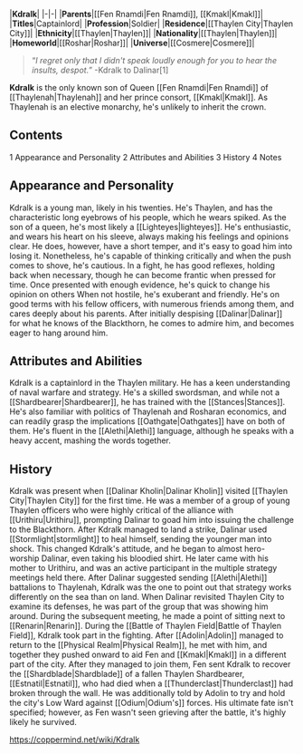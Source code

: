 |**Kdralk**|
|-|-|
|**Parents**|[[Fen Rnamdi\|Fen Rnamdi]], [[Kmakl\|Kmakl]]|
|**Titles**|Captainlord|
|**Profession**|Soldier|
|**Residence**|[[Thaylen City\|Thaylen City]]|
|**Ethnicity**|[[Thaylen\|Thaylen]]|
|**Nationality**|[[Thaylen\|Thaylen]]|
|**Homeworld**|[[Roshar\|Roshar]]|
|**Universe**|[[Cosmere\|Cosmere]]|

>“*I regret only that I didn't speak loudly enough for you to hear the insults, despot.*”
\-Kdralk to Dalinar[1]


**Kdralk** is the only known son of Queen [[Fen Rnamdi\|Fen Rnamdi]] of [[Thaylenah\|Thaylenah]] and her prince consort, [[Kmakl\|Kmakl]]. As Thaylenah is an elective monarchy, he's unlikely to inherit the crown.

## Contents

1 Appearance and Personality
2 Attributes and Abilities
3 History
4 Notes


## Appearance and Personality
Kdralk is a young man, likely in his twenties. He's Thaylen, and has the characteristic long eyebrows of his people, which he wears spiked. As the son of a queen, he's most likely a [[Lighteyes\|lighteyes]].
He's enthusiastic, and wears his heart on his sleeve, always making his feelings and opinions clear. He does, however, have a short temper, and it's easy to goad him into losing it. Nonetheless, he's capable of thinking critically and when the push comes to shove, he's cautious. In a fight, he has good reflexes, holding back when necessary, though he can become frantic when pressed for time. Once presented with enough evidence, he's quick to change his opinion on others When not hostile, he's exuberant and friendly.
He's on good terms with his fellow officers, with numerous friends among them, and cares deeply about his parents. After initially despising [[Dalinar\|Dalinar]] for what he knows of the Blackthorn, he comes to admire him, and becomes eager to hang around him.

## Attributes and Abilities
Kdralk is a captainlord in the Thaylen military. He has a keen understanding of naval warfare and strategy. He's a skilled swordsman, and while not a [[Shardbearer\|Shardbearer]], he has trained with the [[Stances\|Stances]]. He's also familiar with politics of Thaylenah and Rosharan economics, and can readily grasp the implications [[Oathgate\|Oathgates]] have on both of them.
He's fluent in the [[Alethi\|Alethi]] language, although he speaks with a heavy accent, mashing the words together.

## History
Kdralk was present when [[Dalinar Kholin\|Dalinar Kholin]] visited [[Thaylen City\|Thaylen City]] for the first time. He was a member of a group of young Thaylen officers who were highly critical of the alliance with [[Urithiru\|Urithiru]], prompting Dalinar to goad him into issuing the challenge to the Blackthorn. After Kdralk managed to land a strike, Dalinar used [[Stormlight\|stormlight]] to heal himself, sending the younger man into shock. This changed Kdralk's attitude, and he began to almost hero-worship Dalinar, even taking his bloodied shirt.
He later came with his mother to Urithiru, and was an active participant in the multiple strategy meetings held there. After Dalinar suggested sending [[Alethi\|Alethi]] battalions to Thaylenah, Kdralk was the one to point out that strategy works differently on the sea than on land. When Dalinar revisited Thaylen City to examine its defenses, he was part of the group that was showing him around. During the subsequent meeting, he made a point of sitting next to [[Renarin\|Renarin]].
During the [[Battle of Thaylen Field\|Battle of Thaylen Field]], Kdralk took part in the fighting. After [[Adolin\|Adolin]] managed to return to the [[Physical Realm\|Physical Realm]], he met with him, and together they pushed onward to aid Fen and [[Kmakl\|Kmakl]] in a different part of the city. After they managed to join them, Fen sent Kdralk to recover the [[Shardblade\|Shardblade]] of a fallen Thaylen Shardbearer, [[Estnatil\|Estnatil]], who had died when a [[Thunderclast\|Thunderclast]] had broken through the wall. He was additionally told by Adolin to try and hold the city's Low Ward against [[Odium\|Odium's]] forces.
His ultimate fate isn't specified; however, as Fen wasn't seen grieving after the battle, it's highly likely he survived.



https://coppermind.net/wiki/Kdralk